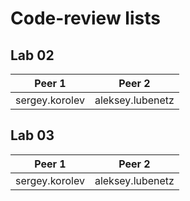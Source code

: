 # Code-review lists

## Lab 02

| Peer 1                    | Peer 2                |
| ------------------------- | --------------------- |
| sergey.korolev            | aleksey.lubenetz      |


## Lab 03

| Peer 1                    | Peer 2                |
| ------------------------- | --------------------- |
| sergey.korolev            | aleksey.lubenetz      |
